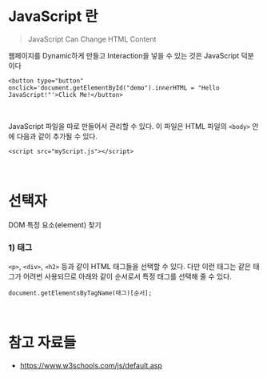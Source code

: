 # JavaScript 란

> JavaScript Can Change HTML Content

웹페이지를 Dynamic하게 만들고 Interaction을 넣을 수 있는 것은 JavaScript 덕분이다

```
<button type="button" onclick='document.getElementById("demo").innerHTML = "Hello JavaScript!"'>Click Me!</button>
```

<br />

JavaScript 파일을 따로 만들어서 관리할 수 있다. 이 파일은 HTML 파일의 `<body>` 안에 다음과 같이 추가될 수 있다.

```
<script src="myScript.js"></script>
```

<br />

# 선택자
DOM 특정 요소(element) 찾기

### 1) 태그
`<p>`, `<div>`, `<h2>` 등과 같이 HTML 태그들을 선택할 수 있다. 다만 이런 태그는 같은 태그가 어려번 사용되므로 아래와 같이 순서로서 특정 태그를 선택해 줄 수 있다. 

```
document.getElementsByTagName(태그)[순서];
```






<br />

# 참고 자료들
- https://www.w3schools.com/js/default.asp
